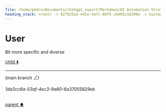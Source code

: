 ```yaml
---
file: /home/pedro/Documents/chatgpt_export/Markdown/AI Automation Strategies & Processes.md
heading_stack: <root> -> 9278252a-e41e-4a7c-80f6-cb405c1b396e -> System -> 2278d868-eb47-4fab-8727-7a594244383a -> System -> aaa22d53-aedf-4304-b511-438bb3e73275 -> User -> a679b4fd-8444-4d5a-b9ef-5d646072a7ea -> Assistant -> Strategies -> Processes -> aaa236f9-fc94-4c2e-bfad-20a5f4983af6 -> User -> e30c06d2-f8da-4e58-b8dd-5df052056b18 -> Assistant -> Final Product Automation Strategies -> aaa25918-8559-4263-9b5c-17e3efbda1ba -> User
---
```

# User

Bit more specific and diverse

[child ⬇️](#1da3cc6a-53af-4ec3-9a80-6a37055829eb)

---

(main branch ⎇)
###### 1da3cc6a-53af-4ec3-9a80-6a37055829eb
[parent ⬆️](#aaa25918-8559-4263-9b5c-17e3efbda1ba)
